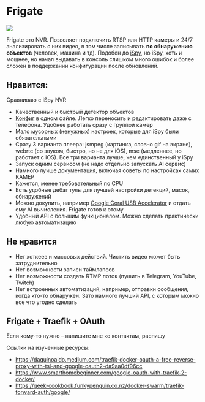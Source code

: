 # Frigate

![](https://file.def.pm/Ww8eI8cN.png)

Frigate это NVR. Позволяет подключить RTSP или HTTP камеры и 24/7 анализировать с них видео, в том числе записывать **по обнаружению объектов** (человек, машина и тд). Подобен до [iSpy](./ispy.md), но iSpy, хоть и мощнее, но начал выдавать в консоль слишком много ошибок и более сложен в поддержании конфигурации после обновлений.

## Нравится:

Сравниваю с iSpy NVR

- Качественный и быстрый детектор объектов
- [Конфиг](https://docs.frigate.video/guides/getting_started) в одном файле. Легко переносить и редактировать даже с телефона. Удобнее работать сразу с группой камер
- Мало мусорных (ненужных) настроек, которые для iSpy были обязательными
- Сразу 3 варианта плеера: jsmpeg (картинка, словно gif на экране), webrtc (со звуком, быстро, но не для iOS), mse (медленнее, но работает с iOS). Все три варианта лучше, чем единственный у iSpy
- Запуск одним сервисом (не надо отдельно запускать AI сервис)
- Намного лучше документация, включая советы по настройках самих КАМЕР
- Кажется, менее требовательный по CPU
- Есть удобные дебаг тулы для лучшей настройки детекций, масок, обнаружений
- Можно докупить, например [Google Coral USB Accelerator](https://coral.ai/products/accelerator/) и отдать ему AI вычисления. Frigate готов к этому
- Удобный API с большим функционалом. Можно сделать практически любую автоматизацию

## Не нравится

- Нет хоткеев и массовых действий. Чистить видео может быть затруднительно
- Нет возможности записи таймлапсов
- Нет возможности создать RTMP поток (пушить в Telegram, YouTube, Twitch)
- Нет встроенных автоматизаций, например, отправки сообщения, когда кто-то обнаружен. Зато намного лучший API, с которым можно все что угодно сделать

## Frigate + Traefik + OAuth

Если кому-то нужно – напишите мне ко контактам, распишу

<!-- 1. создать домен
2. создать гугл проект для oauth
3. создать отдельный сервис forward-auth
4. включить forward auth для основного -->

Ссылки на изученные ресурсы:

- https://daquinoaldo.medium.com/traefik-docker-oauth-a-free-reverse-proxy-with-tsl-and-google-oauth2-da9aa0df96cc
- https://www.smarthomebeginner.com/google-oauth-with-traefik-2-docker/
- https://geek-cookbook.funkypenguin.co.nz/docker-swarm/traefik-forward-auth/google/

